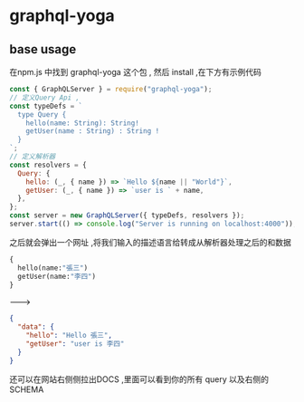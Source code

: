 
# graphql-yoga 

## base usage 
在npm.js 中找到 graphql-yoga 这个包 , 然后 install  ,在下方有示例代码 


```js
const { GraphQLServer } = require("graphql-yoga");
// 定义Query Api ,
const typeDefs = `
  type Query {
    hello(name: String): String!
    getUser(name : String) : String !
  }
`;
// 定义解析器  
const resolvers = {
  Query: {
    hello: (_, { name }) => `Hello ${name || "World"}`,
    getUser: (_, { name }) => `user is ` + name,
  },
};
const server = new GraphQLServer({ typeDefs, resolvers });
server.start(() => console.log("Server is running on localhost:4000"));
```


之后就会弹出一个网址 ,将我们输入的描述语言给转成从解析器处理之后的和数据 

```graphql
{
  hello(name:"張三")
  getUser(name:"李四")
}
```
---> 
```json
{
  "data": {
    "hello": "Hello 張三",
    "getUser": "user is 李四"
  }
}
```
还可以在网站右侧侧拉出DOCS ,里面可以看到你的所有 query 
以及右侧的SCHEMA 
